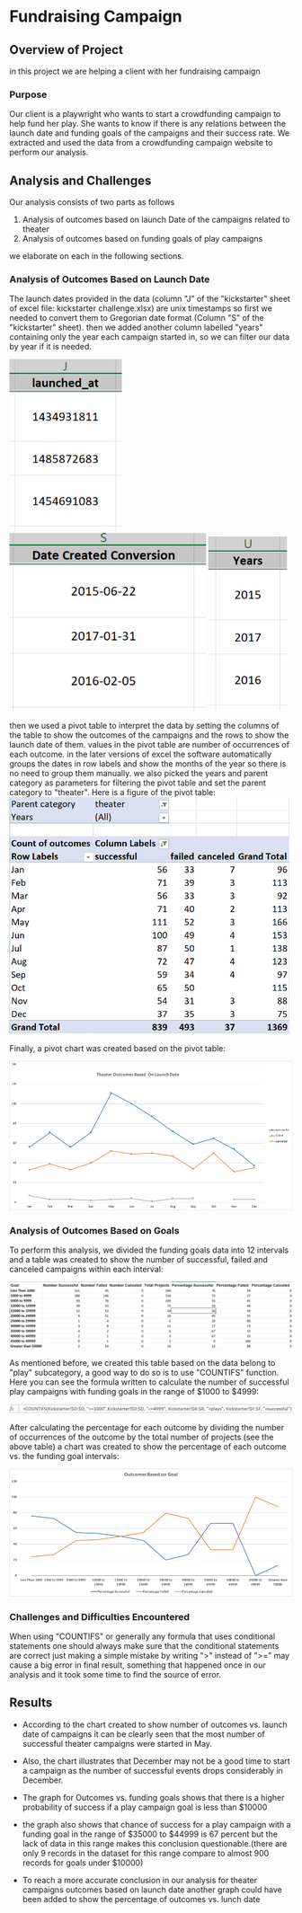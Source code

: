 # **Fundraising Campaign**
## **Overview of Project**
in this project we are helping a client with her fundraising campaign

### **Purpose**
Our client is a playwright who wants to start a crowdfunding campaign to help fund her play. She wants to know if there is any relations between the launch date and funding goals of the campaigns and their success rate.
We extracted and used the data from a crowdfunding campaign website to perform our analysis.

## **Analysis and Challenges**
Our analysis consists of two parts as follows
1. Analysis of outcomes based on launch Date of the campaigns related to theater
2. Analysis of outcomes based on funding goals of play campaigns

we elaborate on each in the following sections.

### **Analysis of Outcomes Based on Launch Date**
The launch dates provided in the data (column "J" of the "kickstarter" sheet of excel file: kickstarter challenge.xlsx) are unix timestamps so first we needed to convert them to Gregorian date format (Column "S" of the "kickstarter" sheet). then we added another column labelled "years" containing only the year each campaign started in, so we can filter our data by year if it is needed.
<p float="left">
  <img src="/other/launch-unix.PNG" width="200">
  <img src="/other/date-converted.PNG" width="350">
  <img src="/other/year.PNG" width="140">
</p>  
then we used a pivot table to interpret the data by setting the columns of the table to show the outcomes of the campaigns and the rows to show the launch date of them. values in the pivot table are number of occurrences of each outcome. in the later versions of excel the software automatically groups the dates in row labels and show the months of the year so there is no need to group them manually. we also picked the years and parent category as parameters for filtering the pivot table and set the parent category to "theater". Here is a figure of the pivot table:  


<img src="/other/pivot.PNG" width="500">  

Finally, a pivot chart was created based on the pivot table:  


<img src="/resources/Theater_Outcomes_vs_Launch.png">

### **Analysis of Outcomes Based on Goals**
To perform this analysis, we divided the funding goals data into 12 intervals and a table was created to show the number of successful, failed and canceled campaigns within each interval:  


<img src="/other/goal-table.PNG">  

As mentioned before, we created this table based on the data belong to "play" subcategory, a good way to do so is to use "COUNTIFS" function. Here you can see the formula written to calculate the number of successful play campaigns with funding goals in the range of $1000 to $4999:  

<img src="/other/countifs.PNG">  

After calculating the percentage for each outcome by dividing the number of occurrences of the outcome by the total number of projects (see the above table) a chart was created to show the percentage of each outcome vs. the funding goal intervals:  

<img src="/resources/Outcomes_vs_Goals.png">  



### **Challenges and Difficulties Encountered**
When using "COUNTIFS" or generally any formula that uses conditional statements one should always make sure that the conditional statements are correct just making a simple mistake by writing ">" instead of ">=" may cause a big error in final result, something that happened once in our analysis and it took some time to find the source of error.

## **Results**

- According to the chart created to show number of outcomes vs. launch date of campaigns it can be clearly seen that the most number of successful theater campaigns were started in May.
- Also, the chart illustrates that December may not be a good time to start a campaign as the number of successful events drops considerably in December.

- The graph for Outcomes vs. funding goals shows that there is a higher probability of success if a play campaign goal is less than $10000

- the graph also shows that chance of success for a play campaign with a funding goal in the range of $35000 to $44999 is 67 percent but the lack of data in this range makes this conclusion questionable.(there are only 9 records in the dataset for this range compare to almost 900 records for goals under $10000)

- To reach a more accurate conclusion in our analysis for theater campaigns outcomes based on launch date another graph could have been added to show the percentage of outcomes vs. lunch date 
